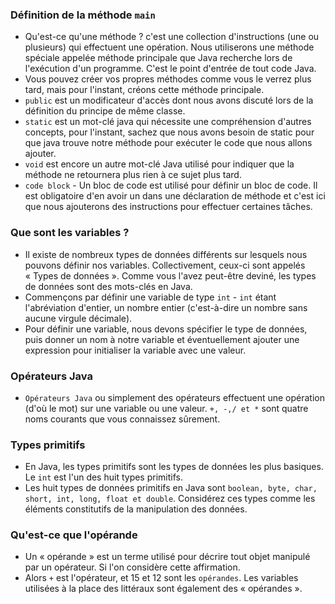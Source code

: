 ### **Définition de la méthode `main`**
+ Qu'est-ce qu'une méthode ? c'est une collection d'instructions (une ou plusieurs) qui effectuent une opération. Nous utiliserons une méthode spéciale appelée méthode principale que Java recherche lors de l'exécution d'un programme. C'est le point d'entrée de tout code Java.
+ Vous pouvez créer vos propres méthodes comme vous le verrez plus tard, mais pour l'instant, créons cette méthode principale.
+ `public` est un modificateur d'accès dont nous avons discuté lors de la définition du principe de même classe.
+ `static` est un mot-clé java qui nécessite une compréhension d'autres concepts, pour l'instant, sachez que nous avons besoin de static pour que java trouve notre méthode pour exécuter le code que nous allons ajouter.
+ `void` est encore un autre mot-clé Java utilisé pour indiquer que la méthode ne retournera plus rien à ce sujet plus tard.
+ `code block` - Un bloc de code est utilisé pour définir un bloc de code. Il est obligatoire d'en avoir un dans une déclaration de méthode et c'est ici que nous ajouterons des instructions pour effectuer certaines tâches.


### **Que sont les variables ?**
+ Il existe de nombreux types de données différents sur lesquels nous pouvons définir nos variables. Collectivement, ceux-ci sont appelés « Types de données ». Comme vous l'avez peut-être deviné, les types de données sont des mots-clés en Java.
+ Commençons par définir une variable de type `int` - `int` étant l'abréviation d'entier, un nombre entier (c'est-à-dire un nombre sans aucune virgule décimale).
+ Pour définir une variable, nous devons spécifier le type de données, puis donner un nom à notre variable et éventuellement ajouter une expression pour initialiser la variable avec une valeur.

### **Opérateurs Java**
+ `Opérateurs Java` ou simplement des opérateurs effectuent une opération (d'où le mot) sur une variable ou une valeur. `+, -,/ et *` sont quatre noms courants que vous connaissez sûrement.

### **Types primitifs**
+ En Java, les types primitifs sont les types de données les plus basiques. Le `int` est l'un des huit types primitifs.
+ Les huit types de données primitifs en Java sont `boolean, byte, char, short, int, long, float et double`. Considérez ces types comme les éléments constitutifs de la manipulation des données.

### **Qu'est-ce que l'opérande**
+ Un « opérande » est un terme utilisé pour décrire tout objet manipulé par un opérateur. Si l'on considère cette affirmation.
+ Alors `+` est l'opérateur, et 15 et 12 sont les `opérandes`. Les variables utilisées à la place des littéraux sont également des « opérandes ».




